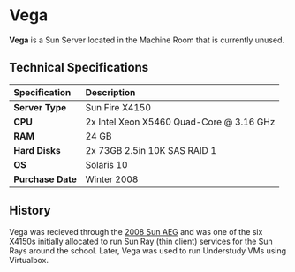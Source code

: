 # Vega

**Vega** is a Sun Server located in the Machine Room that is currently unused.

## Technical Specifications

| **Specification** | Description |
| :--- | :--- |
| **Server Type** | Sun Fire X4150 |
| **CPU** | 2x Intel Xeon X5460 Quad-Core @ 3.16 GHz |
| **RAM** | 24 GB |
| **Hard Disks** | 2x 73GB 2.5in 10K SAS RAID 1 |
| **OS** | Solaris 10 |
| **Purchase Date** | Winter 2008 |

## History

Vega was recieved through the [2008 Sun AEG](../history/2008-sun-aeg.md) and was one of the six X4150s initially allocated to run Sun Ray \(thin client\) services for the Sun Rays around the school. Later, Vega was used to run Understudy VMs using Virtualbox.
